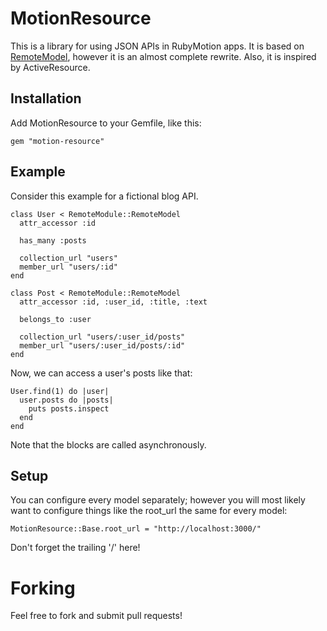# MotionResource

This is a library for using JSON APIs in RubyMotion apps. It is based on [RemoteModel](https://github.com/clayallsopp/remote_model), however it is an almost complete rewrite. Also, it is inspired by ActiveResource.

## Installation

Add MotionResource to your Gemfile, like this:

    gem "motion-resource"

## Example

Consider this example for a fictional blog API.

    class User < RemoteModule::RemoteModel
      attr_accessor :id

      has_many :posts

      collection_url "users"
      member_url "users/:id"
    end

    class Post < RemoteModule::RemoteModel
      attr_accessor :id, :user_id, :title, :text

      belongs_to :user

      collection_url "users/:user_id/posts"
      member_url "users/:user_id/posts/:id"
    end

Now, we can access a user's posts like that:

    User.find(1) do |user|
      user.posts do |posts|
        puts posts.inspect
      end
    end

Note that the blocks are called asynchronously.

## Setup

You can configure every model separately; however you will most likely want to configure things like the root_url the same for every model:

    MotionResource::Base.root_url = "http://localhost:3000/"

Don't forget the trailing '/' here!

# Forking

Feel free to fork and submit pull requests!
